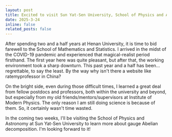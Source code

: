```yaml
---
layout: post
title: Excited to visit Sun Yat-Sen University, School of Physics and Astronomy
date: 2025-3-24
inline: false
related_posts: false
---
```


After spending two and a half years at Henan University, it is time to bid farewell to the School of Mathematics and Statistics. I arrived in the midst of the COVID-19 pandemic and experienced that magical-realist period firsthand. The first year here was quite pleasant, but after that, the working environment took a sharp downturn. This past year and a half has been… regrettable, to say the least. By the way why isn't there a website like ratemyprofessor in China?

On the bright side, even during those difficult times, I learned a great deal from fellow postdocs and professors, both within the university and beyond, but especially from my old friends/mentors/supervisors at Institute of Modern Physics. The only reason I am still doing science is because of them. So, it certainly wasn't time wasted.

In the coming two weeks, I'll be visiting the School of Physics and Astronomy at Sun Yat-Sen University to learn more about gauge Abelian decomposition. I'm looking forward to it!